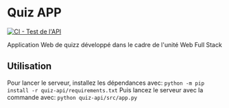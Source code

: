 # Quiz APP

[![CI - Test de l'API](https://github.com/SnaKl/quiz-app/actions/workflows/test-api.yml/badge.svg)](https://github.com/SnaKl/quiz-app/actions/workflows/test-api.yml)

Application Web de quizz développé dans le cadre de l'unité Web Full Stack

## Utilisation
Pour lancer le serveur, installez les dépendances avec:
`python -m pip install -r quiz-api/requirements.txt`
Puis lancez le serveur avec la commande avec:
`python quiz-api/src/app.py`
